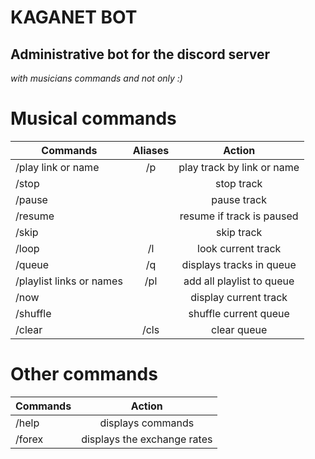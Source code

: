 # KAGANET BOT
## Administrative bot for the discord server
<em>with musicians commands and not only :)</em>

# Musical commands

|         Commands          |  Aliases  |            Action             |
|---------------------------|:---------:|:-----------------------------:|
| /play link or name        |    /p     | play track by link or name    |
| /stop                     |           | stop track                    |
| /pause                    |           | pause track                   |
| /resume                   |           | resume if track is paused     |
| /skip                     |           | skip track                    |
| /loop                     |    /l     | look current track            |
| /queue                    |    /q     | displays tracks in queue      |
| /playlist links or names  |    /pl    | add all playlist to queue     |
| /now                      |           | display current track         |
| /shuffle                  |           | shuffle current queue         |
| /clear                    |    /cls   | clear queue                   |


# Other commands 

|    Commands    |           Action             | 
|----------------|:----------------------------:|
| /help          | displays commands            |
| /forex         | displays the exchange rates  |
